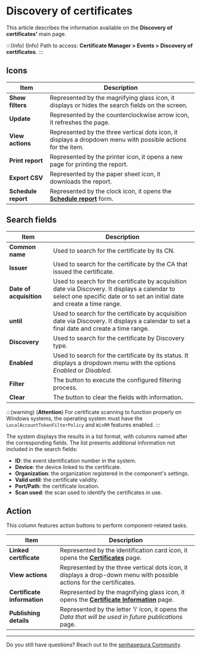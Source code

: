 # Discovery of certificates

This article describes the information available on the **Discovery of certificates'** main page.

<!-- Fix callout -->
:::(Info) (Info)
Path to access: **Certificate Manager > Events > Discovery of certificates**. 
:::

## Icons
<!-- Fix link -->
|Item|Description|
|-|-|
|**Show filters**|Represented by the magnifying glass icon, it displays or hides the search fields on the screen.|
|**Update**|Represented by the counterclockwise arrow icon, it refreshes the page.|
|**View actions**|Represented by the three vertical dots icon, it displays a dropdown menu with possible actions for the item.|
|**Print report**|Represented by the printer icon, it opens a new page for printing the report.|
|**Export CSV**|Represented by the paper sheet icon, it downloads the report.|
|**Schedule report**|Represented by the clock icon, it opens the **[Schedule report](/v3-33/docs/general-information-how-to-issue-download-and-schedule-device-reports)** form.|

## Search fields

|Item|Description|
|-|-|
|**Common name**|Used to search for the certificate by its CN.|
|**Issuer**|Used to search for the certificate by the CA that issued the certificate.|
|**Date of acquisition**|Used to search for the certificate by acquisition date via Discovery. It displays a calendar to select one specific date or to set an initial date and create a time range.|
|**until**|Used to search for the certificate by acquisition date via Discovery. It displays a calendar to set a final date and create a time range.|
|**Discovery**|Used to search for the certificate by Discovery type.|
|**Enabled**|Used to search for the certificate by its status. It displays a dropdown menu with the options *Enabled* or *Disabled*.|
|**Filter**|The button to execute the configured filtering process.|
|**Clear**|The button to clear the fields with information.|

<!-- Fix callout -->
:::(warning) (**Attention**)
For certificate scanning to function properly on Windows systems, the operating system must have the `LocalAccountTokenFilterPolicy` and `WinRM` features enabled.
:::

The system displays the results in a list format, with columns named after the corresponding fields. The list presents additional information not included in the search fields:

- **ID**: the event identification number in the system.
- **Device**: the device linked to the certificate.
- **Organization**: the organization registered in the component's settings.
- **Valid until**:  the certificate validity.
- **Port/Path**: the certificate location.
- **Scan used**: the scan used to identify the certificates in use.

## Action

This column features action buttons to perform component-related tasks.
<!-- Fix link -->
|Item|Description|
|-|-|
|**Linked certificate**|Represented by the identification card icon, it opens the [**Certificates**](/v3-33/docs/certificate-manager-reference-certificate-certificate-2) page.|
|**View actions**|Represented by the three vertical dots icon, it displays a drop-down menu with possible actions for the certificates.|
|**Certificate information**|Represented by the magnifying glass icon, it opens the [**Certificate Information**](v3-30/docs/certificate-manager-settings-how-to-download-certificate-key) page.|
|**Publishing details**|Represented by the letter 'i' icon, it opens the *Data that will be used in future publications* page.|

---

Do you still have questions? Reach out to the [senhasegura Community](https://community.senhasegura.io/).
